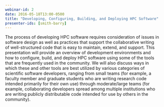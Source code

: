 ```yaml
---
webinar-id: 2
date: 2016-05-18T13:00-0500
title: "Developing, Configuring, Building, and Deploying HPC Software"
presenter-ids: [smith-barry]
---
```

The process of developing HPC software requires consideration of
issues in software design as well as practices that support the
collaborative writing of well-structured code that is easy to
maintain, extend, and support.  This presentation will provide an
overview of development environments and how to configure, build, and
deploy HPC software using some of the tools that are frequently used
in the community.  We will also discuss ways in which these and other
tools are best utilized by various categories of scientific software
developers, ranging from small teams (for example, a faculty member
and graduate students who are writing research code intended primarily
for their own use) through moderate/large teams (for example,
collaborating developers spread among multiple institutions who are
writing publicly distributable code intended for use by others in the
community).
